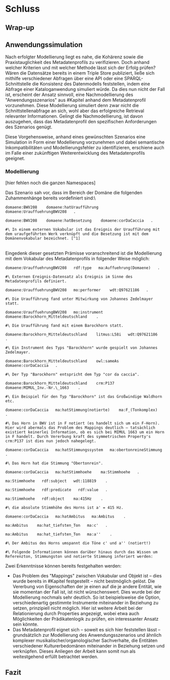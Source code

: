 # Schluss

## Wrap-up

## Anwendungssimulation

Nach erfolgter Modellierung liegt es nahe, die Kohärenz sowie die Praxistauglichkeit des Metadatenprofils zu verifizieren. Doch anhand welcher Kriterien und mit welcher Methode lässt sich der Erfolg prüfen? Wären die Datensätze bereits in einem Triple Store publiziert, ließe sich mithilfe verschiedener Abfragen über eine API oder eine SPARQL-Schnittstelle die Konsistenz des Datenmodells feststellen, indem eine Abfrage einer Kataloganwendung simuliert würde. Da dies nun nicht der Fall ist, erscheint der Ansatz sinnvoll, eine Nachmodellierung des "Anwendungsszenarios" aus #Kapitel anhand dem Metadatenprofil vorzunehmen. Diese Modellierung simuliert denn zwar nicht die Schnittstellenabfrage an sich, wohl aber das erfolgreiche Retrieval relevanter Informationen. Gelingt die Nachmodellierung, ist davon auszugehen, dass das Metadatenprofil den spezifischen Anforderungen des Szenarios genügt. 

Diese Vorgehensweise, anhand eines gewünschten Szenarios eine Simulation in Form einer Modellierung vorzunehmen und dabei semantische Inkompatibilitäten und Modellierungsfehler zu identifizieren, erschiene auch im Falle einer zukünftigen Weiterentwicklung des Metadatenprofils geeignet.


### Modellierung

[hier fehlen noch die ganzen Namespaces]

Das Szenario sah vor, dass im Bereich der Domäne die folgenden Zuhammenhänge bereits vordefiniert sind:\

```
domaene:BWV208    domaene:hatUraufführung   domaene:UrauffuehrungBWV208   .

domaene:BWV208    domaene:hatBesetzung    domaene:corDaCaccia   .

#\ In einem externen Vokabular ist das Ereignis der Uraufführung mit dem uraufgeführten Werk verknüpft und die Besetzung ist mit dem Domänenvokabular bezeichnet. [^1]
```
\
Eingedenk dieser gesetzten Prämisse voranschreitend ist die Modellierung mit dem Vokabular des Metadatenprofils in folgender Weise möglich:


```
domaene:UrauffuehrungBWV208   rdf:type   ma:Auffuehrung(Domaene)   .

#\ Externen Ereignis-Datensatz als Ereignis im Sinne des Metadatenprofils definiert.

domaene:UrauffuehrungBWV208   mo:performer    wdt:Q97621186   .

#\ Die Uraufführung fand unter Mitwirkung von Johannes Zedelmayer statt.

domaene:UrauffuehrungBWV208   mo:instrument   domaene:Barockhorn_Mitteldeutschland    .

#\ Die Uraufführung fand mit einem Barockhorn statt.

domaene:Barockhorn_Mitteldeutschland    litmus:L58i   wdt:Q97621186   .

#\ Ein Instrument des Typs "Barockhorn" wurde gespielt von Johannes Zedelmayer.

domaene:Barockhorn_Mitteldeutschland    owl:sameAs    domaene:corDaCaccia   .

#\ Der Typ "Barockhorn" entspricht dem Typ "cor da caccia".

domaene:Barockhorn_Mitteldeutschland    crm:P137    domaene:MIMUL_Inv.-Nr.\_1663    .

#\ Ein Beispiel für den Typ "Barockhorn" ist das Großwindige Waldhorn etc.

domaene:corDaCaccia   ma:hatStimmung(notierte)    ma:F_(Tonkomplex)   .

#\ Das Horn in BWV ist in F notiert (es handelt sich um ein F-Horn). Hier wird abermals das Problem des Mappings deutlich – tatsächlich existiert keinerlei Information, ob es sich bei MIMUL 1663 um ein Horn in F handelt. Durch Vererbung kraft des symmetrischen Property's crm:P137 ist dies nun jedoch nahegelegt.

domaene:corDaCaccia   ma:hatStimmungssystem   ma:obertonreineStimmung   .

#\ Das Horn hat die Stimmung "Obertonrein". 

domaene:corDaCaccia   ma:hatStimmhoehe    ma:Stimmhoehe   .

ma:Stimmhoehe   rdf:subject   wdt:118819    .

ma:Stimmhoehe   rdf:predicate   rdf:value   .

ma:Stimmhoehe   rdf:object    ma:415Hz    .

#\ die absolute Stimmhöhe des Horns ist a' = 415 Hz.

domaene:corDaCaccia   ma:hatAmbitus   ma:Ambitus    .

ma:Ambitus    ma:hat_tiefsten_Ton   ma:c'   .

ma:Ambitus    ma:hat_tiefsten_Ton   ma:a''    .

#\ Der Ambitus des Horns umspannt die Töne c' und a'' (notiert!)

#\ Folgende Informationen können darüber hinaus durch das Wissen um Referenzton, Stimmungston und notierte Stimmung inferiert werden:
```





Zwei Erkenntnisse können bereits festgehalten werden:

* Das Problem des "Mappings" zwischen Vokabular und Objekt ist – dies wurde bereits in #Kapitel festgestellt – nicht bestmöglich gelöst. Die Vererbung von Eigenschaften der je einen auf die je andere Entität, wie sie momentan der Fall ist, ist nicht wünschenswert. Dies wurde bei der Modellierung nochmals sehr deutlich. So ist beispielsweise die Option, verschiedenartig gestimmte Instrumente miteinander in Beziehung zu setzen, prinzipiell nicht möglich. Hier ist weitere Arbeit bei der Relationierung durch Properties angezeigt, wobei etwa auch Möglichkeiten der Prädikatenlogik zu prüfen, ein interessanter Ansatz sein könnte.
* Das Metadatenprofil eignet sich – soweit es sich hier feststellen lässt – grundsätzlich zur Modellierung des Anwendungsszenarios und ähnlich komplexer musikalischer/organologischer Sachverhalte, die Entitäten verschiedener Kulturerbedomänen miteinander in Beziehung setzen und verknüpfen. Dieses Anliegen der Arbeit kann somit nun als weitestgehend erfüllt betrachtet werden.



## Fazit













[^1]: Denkbar wäre es – sofern sinnvoll – noch weitere Anreicherungsmöglichkeiten in das Metadatenprofil zu integrieren: bspw. Ort und Zeit. Fraglich ist jedoch, ob diese Informationen nicht bereits im Ereignisdatensatz vorhanden sind.